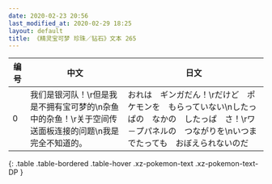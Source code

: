 ```yaml
---
date: 2020-02-23 20:56
last_modified_at: 2020-02-29 18:25
layout: default
title: 《精灵宝可梦 珍珠／钻石》文本 265
---
```

| 编号 | 中文 | 日文 |
| ---- | ---- | ---- |
| 0 | 我们是银河队！\r但是我是不拥有宝可梦的\n杂鱼中的杂鱼！\r关于空间传送面板连接的问题\n我是完全不知道的。 | おれは　ギンガだん！\rだけど　ポケモンを　もらっていない\nしたっぱの　なかの　したっぱ　さ！\rワ－プパネルの　つながりを\nいつまでたっても　おぼえられないのだ |
{: .table .table-bordered .table-hover .xz-pokemon-text .xz-pokemon-text-DP }